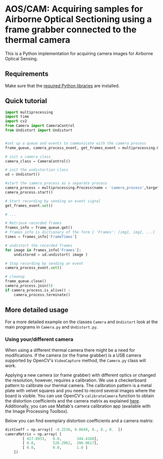 
# AOS/CAM: Acquiring samples for Airborne Optical Sectioning using a frame grabber connected to the thermal camera

This is a Python implementation for acquiring camera images for Airborne Optical Sensing. 

## Requirements

Make sure that the [required Python libraries](../requirements.txt) are installed.

## Quick tutorial


```py
import multiprocessing
import time
import cv2
from Camera import CameraControl
from Undistort import Undistort


#set up a queue and events to communicate with the camera process
frame_queue, camera_process_event, get_frames_event = multiprocessing.Queue(maxsize=1000), multiprocessing.Event(), multiprocessing.Event()

# init a camera class
camera_class = CameraControl()

# init the undistortion class
ud = Undistort()

#start the camera_process as a separate process
camera_process = multiprocessing.Process(name = 'camera_process',target=camera_class.AcquireFrames, args=(frame_queue, camera_process_event, get_frames_event))
camera_process.start()

# Start recording by sending an event signal 
get_frames_event.set()

# ...

# Retrieve recorded frames
frames_info = frame_queue.get()
# frames_info is dictionary of the form { 'Frames': [img1, img2, ...] 'FrameTimes': [time1, time2, ...] }
times = frames_info['FrameTimes']

# undistort the recorded frames
for image in frames_info['Frames']:
    undistored = ud.undistort( image )

# Stop recording by sending an event
camera_process_event.set()

# cleanup
frame_queue.close()
camera_process.join(5) 
if camera_process.is_alive() :
    camera_process.terminate()
```

## More detailed usage

For a more detailed example on the classes `Camera` and `Undistort` look at the main programs in `Camera.py` and `Undistort.py`.

### Using your/different camera
When using a different thermal camera there might be a need for modifications. 
If the camera (or the frame grabber) is a USB camera supported by OpenCV's `VideoCapture` method, the `Camera.py` class will work.

Applying a new camera (or frame grabber) with different optics or changed the resolution, however, requires a calibration. We use a checkerboard pattern to calibrate our thermal camera. The calibration pattern is a metal plate with velvet squares and you need to record several images where the board is visible.
You can use OpenCV's `calibrateCamera` function to obtain the distortion coefficients and the camera matrix as explained [here](https://docs.opencv.org/master/dc/dbb/tutorial_py_calibration.html). Additionally, you can use Matlab's camera calibration app (available with the Image Processing Toolbox).

Below you can find exemplary distortion coefficients and a camera matrix:
```py
distCoeff = np.array([ -0.2536, 0.0649, 0., 0., 0.  ])
cameraMatrix = np.array( [
        [ 417.8933,   0.0,       344.4168],
        [ 0.0,        526.2962,  206.0617],
        [ 0.0,        0.0,       1.0 ]
    ])
```


